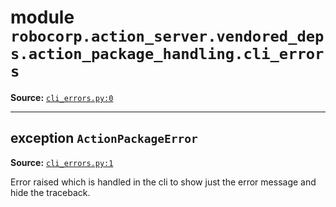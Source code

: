<!-- markdownlint-disable -->

# module `robocorp.action_server.vendored_deps.action_package_handling.cli_errors`

**Source:** [`cli_errors.py:0`](https://github.com/robocorp/robocorp/tree/master/action_server/src/robocorp/action_server/vendored_deps/action_package_handling/cli_errors.py#L0)

______________________________________________________________________

## exception `ActionPackageError`

**Source:** [`cli_errors.py:1`](https://github.com/robocorp/robocorp/tree/master/action_server/src/robocorp/action_server/vendored_deps/action_package_handling/cli_errors.py#L1)

Error raised which is handled in the cli to show just the error message and hide the traceback.
